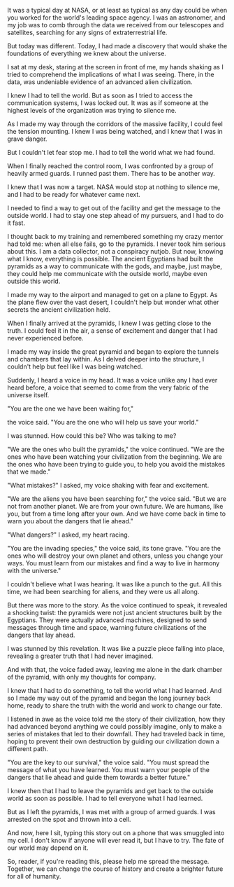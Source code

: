 It was a typical day at NASA, or at least as typical as any day could be when you worked for the world's leading space agency. I was an astronomer, and my job was to comb through the data we received from our telescopes and satellites, searching for any signs of extraterrestrial life.

But today was different. Today, I had made a discovery that would shake the foundations of everything we knew about the universe.

I sat at my desk, staring at the screen in front of me, my hands shaking as I tried to comprehend the implications of what I was seeing. There, in the data, was undeniable evidence of an advanced alien civilization.

I knew I had to tell the world. But as soon as I tried to access the communication systems, I was locked out. It was as if someone at the highest levels of the organization was trying to silence me.

As I made my way through the corridors of the massive facility, I could feel the tension mounting. I knew I was being watched, and I knew that I was in grave danger.

But I couldn't let fear stop me. I had to tell the world what we had found.

When I finally reached the control room, I was confronted by a group of heavily armed guards. I runned past them. There has to be another way.

I knew that I was now a target. NASA would stop at nothing to silence me, and I had to be ready for whatever came next.

I needed to find a way to get out of the facility and get the message to the outside world. I had to stay one step ahead of my pursuers, and I had to do it fast.

I thought back to my training and remembered something my crazy mentor had told me: when all else fails, go to the pyramids. I never took him serious about this. I am a data collector, not a conspiracy nutjob. But now, knowing what I know, everything is possible. The ancient Egyptians had built the pyramids as a way to communicate with the gods, and maybe, just maybe, they could help me communicate with the outside world, maybe even outside this world.

I made my way to the airport and managed to get on a plane to Egypt. As the plane flew over the vast desert, I couldn't help but wonder what other secrets the ancient civilization held.

When I finally arrived at the pyramids, I knew I was getting close to the truth. I could feel it in the air, a sense of excitement and danger that I had never experienced before.

I made my way inside the great pyramid and began to explore the tunnels and chambers that lay within. As I delved deeper into the structure, I couldn't help but feel like I was being watched.

Suddenly, I heard a voice in my head. It was a voice unlike any I had ever heard before, a voice that seemed to come from the very fabric of the universe itself.

"You are the one we have been waiting for,"

the voice said. "You are the one who will help us save your world."

I was stunned. How could this be? Who was talking to me?

"We are the ones who built the pyramids," the voice continued. "We are the ones who have been watching your civilization from the beginning. We are the ones who have been trying to guide you, to help you avoid the mistakes that we made."

"What mistakes?" I asked, my voice shaking with fear and excitement.

"We are the aliens you have been searching for," the voice said. "But we are not from another planet. We are from your own future. We are humans, like you, but from a time long after your own. And we have come back in time to warn you about the dangers that lie ahead."

"What dangers?" I asked, my heart racing.

"You are the invading species," the voice said, its tone grave. "You are the ones who will destroy your own planet and others, unless you change your ways. You must learn from our mistakes and find a way to live in harmony with the universe."

I couldn't believe what I was hearing. It was like a punch to the gut. All this time, we had been searching for aliens, and they were us all along.

But there was more to the story. As the voice continued to speak, it revealed a shocking twist: the pyramids were not just ancient structures built by the Egyptians. They were actually advanced machines, designed to send messages through time and space, warning future civilizations of the dangers that lay ahead.

I was stunned by this revelation. It was like a puzzle piece falling into place, revealing a greater truth that I had never imagined.

And with that, the voice faded away, leaving me alone in the dark chamber of the pyramid, with only my thoughts for company.

I knew that I had to do something, to tell the world what I had learned. And so I made my way out of the pyramid and began the long journey back home, ready to share the truth with the world and work to change our fate.

I listened in awe as the voice told me the story of their civilization, how they had advanced beyond anything we could possibly imagine, only to make a series of mistakes that led to their downfall. They had traveled back in time, hoping to prevent their own destruction by guiding our civilization down a different path.

"You are the key to our survival," the voice said. "You must spread the message of what you have learned. You must warn your people of the dangers that lie ahead and guide them towards a better future."

I knew then that I had to leave the pyramids and get back to the outside world as soon as possible. I had to tell everyone what I had learned.

But as I left the pyramids, I was met with a group of armed guards. I was arrested on the spot and thrown into a cell.

And now, here I sit, typing this story out on a phone that was smuggled into my cell. I don't know if anyone will ever read it, but I have to try. The fate of our world may depend on it.

So, reader, if you're reading this, please help me spread the message. Together, we can change the course of history and create a brighter future for all of humanity.